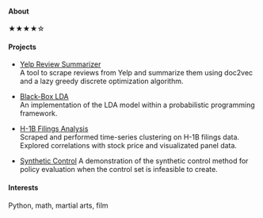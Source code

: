 #### About

★★★★☆


#### Projects

* [Yelp Review Summarizer](https://github.com/TheShiya/yelp-review-summarizer)\
A tool to scrape reviews from Yelp and summarize them using doc2vec and a lazy greedy discrete optimization algorithm.

* [Black-Box LDA](https://github.com/TheShiya/lda-topic-modeling-with-pyro)\
An implementation of the LDA model within a probabilistic programming framework.

* [H-1B Filings Analysis](https://github.com/TheShiya/h1b-filing-stock-return-analysis)\
Scraped and performed time-series clustering on H-1B filings data. Explored correlations with stock price and visualizated panel data.

* [Synthetic Control](https://github.com/TheShiya/synthetic-control-project)
A demonstration of the synthetic control method for policy evaluation when the control set is infeasible to create.


#### Interests

Python, math, martial arts, film

<br>
